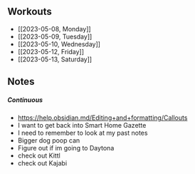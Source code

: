 ## Workouts
- [[2023-05-08, Monday]]
- [[2023-05-09, Tuesday]]
- [[2023-05-10, Wednesday]]
- [[2023-05-12, Friday]]
- [[2023-05-13, Saturday]]

## Notes

##### Continuous
- https://help.obsidian.md/Editing+and+formatting/Callouts
- I want to get back into Smart Home Gazette
- I need to remember to look at my past notes 
- Bigger dog poop can
- Figure out if im going to Daytona 
- check out Kittl 
- check out Kajabi
